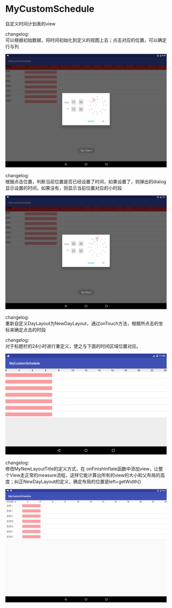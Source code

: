 # MyCustomSchedule

自定义时间计划表的view


changelog:  
可以根据初始数据，将时间初始化到定义的视图上去；点击对应的位置，可以确定行与列

![确定行与列](https://github.com/adoubo/MyCustomSchedule/blob/master/Screenshot_1489741197.png)

changelog:  
根据点击位置，判断当前位置是否已经设置了时间，如果设置了，则弹出的dialog显示设置的时间，如果没有，则显示当前位置对应的小时段

![当前位置是否已经设置了时间段](https://github.com/adoubo/MyCustomSchedule/blob/master/Screenshot_1489807277.png)

changelog:  
重新自定义DayLayout为NewDayLayout，通过onTouch方法，根据所点击的坐标来确定点击的时段

changelog:  
对于标题栏的24小时进行重定义，使之与下面的时间区域位置对应。

![自定义的24小时标题栏](https://github.com/adoubo/MyCustomSchedule/blob/master/Screenshot_1490010913.png)

changelog:  
修改MyNewLayoutTitle的定义方式，在 onFinishInflate函数中添加view，让整个View走正常的measure流程，这样它能计算出所有的view的大小和父布局的高度；纠正NewDayLayout的定义，确定布局的位置是left+getWidth()

![现实上增加了左侧的文字说明](https://github.com/adoubo/MyCustomSchedule/blob/master/Screenshot_1490084597.png)
